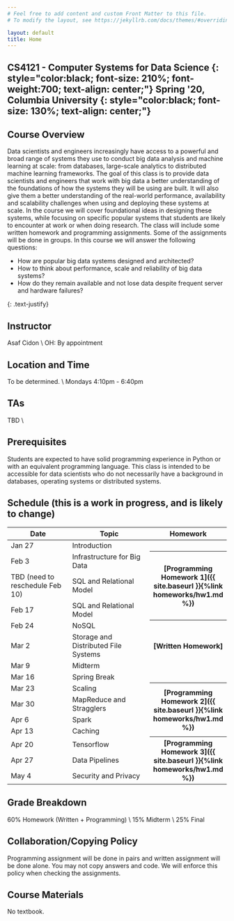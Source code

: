 ```yaml
---
# Feel free to add content and custom Front Matter to this file.
# To modify the layout, see https://jekyllrb.com/docs/themes/#overriding-theme-defaults

layout: default
title: Home
---
```


<style type="text/css">
.text-justify {
  text-align: justify;
}
</style>

CS4121 - Computer Systems for Data Science 
{: style="color:black; font-size: 210%; font-weight:700; text-align: center;"}
Spring '20, Columbia University
{: style="color:black; font-size: 130%; text-align: center;"}
----

## Course Overview
Data scientists and engineers increasingly have access to a powerful and broad range of systems they use to conduct big data analysis and machine learning at scale: from databases, large-scale analytics to distributed machine learning frameworks.
The goal of this class is to provide data scientists and engineers that work with big data a better understanding of the foundations of how the systems they will be using are built. It will also give them a better understanding of the real-world performance, availability and scalability challenges when using and deploying these systems at scale. In the course we will cover foundational ideas in designing these systems, while focusing on specific popular systems that students are likely to encounter at work or when doing research. The class will include some written homework and programming assignments. Some of the assignments will be done in groups.
In this course we will answer the following questions:
<ul>
  <li>How are popular big data systems designed and architected? </li>
  <li>How to think about performance, scale and reliability of big data systems? </li>
  <li>How do they remain available and not lose data despite frequent server and hardware failures? </li>
</ul>
{: .text-justify}

## Instructor
Asaf Cidon \\
OH: By appointment

## Location and Time
To be determined. \\
Mondays 4:10pm - 6:40pm

## TAs
TBD \\

## Prerequisites
Students are expected to have solid programming experience in Python or with an equivalent programming language. This class is intended to be accessible for data scientists who do not necessarily have a background in databases, operating systems or distributed systems.

## Schedule (this is a work in progress, and is likely to change)


<table>
<colgroup>
<col width="33%" />
<col width="45%" />
<col width="22%" />
</colgroup>
<thead>
<tr class="header">
<th>Date</th>
<th>Topic</th>
<th>Homework</th>
</tr>
</thead>
<tbody>
<tr>
<td markdown="span">Jan 27</td>
<td markdown="span">Introduction</td>

</tr>
<tr>
<td markdown="span">Feb 3</td>
<td markdown="span">Infrastructure for Big Data</td>
<th rowspan="3" markdown="1">[Programming Homework 1]({{ site.baseurl }}{%link homeworks/hw1.md %})</th>
</tr>
<tr>
<td markdown="span">TBD (need to reschedule Feb 10)</td>
<td markdown="span">SQL and Relational Model </td>
</tr>
<tr>
<td markdown="span">Feb 17</td>
<td markdown="span">SQL and Relational Model </td>
</tr>
<tr>
<td markdown="span">Feb 24</td>
<td markdown="span">NoSQL </td>
<th rowspan="3" markdown="1">[Written Homework]</th>
</tr>
<tr>
<td markdown="span">Mar 2</td>
<td markdown="span">Storage and Distributed File Systems </td>
</tr>
<tr>
<td markdown="span">Mar 9</td>
<td markdown="span">Midterm</td>
</tr>
<tr>
<td markdown="span">Mar 16</td>
<td markdown="span">Spring Break </td>
</tr>
<tr>
<td markdown="span">Mar 23</td>
<td markdown="span">Scaling</td>
<th rowspan="4" markdown="1">[Programming Homework 2]({{ site.baseurl }}{%link homeworks/hw1.md %})</th>

</tr>
<tr>
<td markdown="span">Mar 30</td>
<td markdown="span">MapReduce and Stragglers </td>
</tr>
<tr>
<td markdown="span">Apr 6</td>
<td markdown="span">Spark </td>
</tr>
<tr>
<td markdown="span">Apr 13</td>
<td markdown="span">Caching </td>
</tr>
<tr>
<td markdown="span">Apr 20</td>
<td markdown="span">Tensorflow </td>
<th rowspan="3" markdown="1">[Programming Homework 3]({{ site.baseurl }}{%link homeworks/hw1.md %})</th>
</tr>
<tr>
<td markdown="span">Apr 27</td>
<td markdown="span">Data Pipelines </td>
</tr>
<tr>
<td markdown="span">May 4</td>
<td markdown="span">Security and Privacy </td>
</tr>
</tbody>
</table>

## Grade Breakdown
60% Homework (Written + Programming) \\
15% Midterm \\
25% Final

## Collaboration/Copying Policy
Programming assignment will be done in pairs and written assignment will be done alone. You may not copy answers and code. We will enforce this policy when checking the assignments.

## Course Materials
No textbook.
